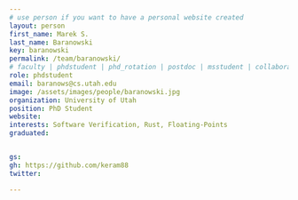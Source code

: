 ```yaml
---
# use person if you want to have a personal website created
layout: person
first_name: Marek S.
last_name: Baranowski
key: baranowski
permalink: /team/baranowski/
# faculty | phdstudent | phd_rotation | postdoc | msstudent | collaborator
role: phdstudent
email: baranows@cs.utah.edu
image: /assets/images/people/baranowski.jpg
organization: University of Utah
position: PhD Student
website:
interests: Software Verification, Rust, Floating-Points
graduated:


gs:
gh: https://github.com/keram88
twitter:

---
```

